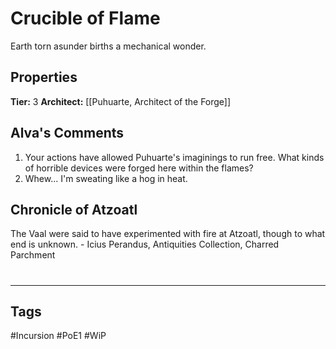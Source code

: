 # Crucible of Flame
Earth torn asunder births a mechanical wonder.

## Properties
**Tier:** 3
**Architect:** [[Puhuarte, Architect of the Forge]]

## Alva's Comments
1. Your actions have allowed Puhuarte's imaginings to run free. What kinds of horrible devices were forged here within the flames?
2. Whew... I'm sweating like a hog in heat.

## Chronicle of Atzoatl
The Vaal were said to have experimented with fire at Atzoatl, though to what end is unknown. - Icius Perandus, Antiquities Collection, Charred Parchment

#
---
## Tags
#Incursion
#PoE1
#WiP

